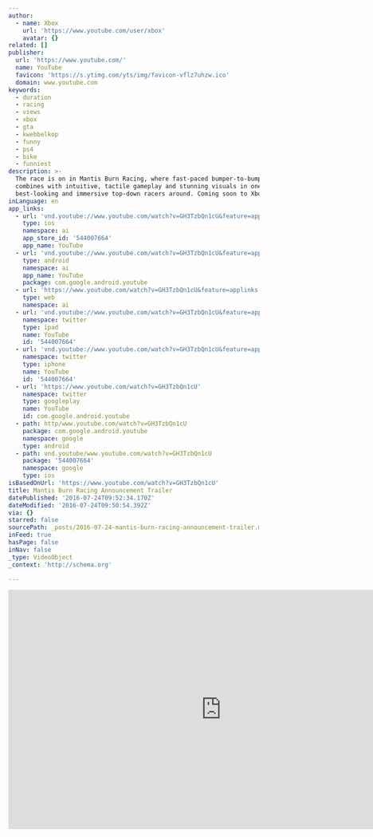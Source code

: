 ```yaml
---
author:
  - name: Xbox
    url: 'https://www.youtube.com/user/xbox'
    avatar: {}
related: []
publisher:
  url: 'https://www.youtube.com/'
  name: YouTube
  favicon: 'https://s.ytimg.com/yts/img/favicon-vflz7uhzw.ico'
  domain: www.youtube.com
keywords:
  - duration
  - racing
  - views
  - xbox
  - gta
  - kwebbelkop
  - funny
  - ps4
  - bike
  - funniest
description: >-
  The race is on in Mantis Burn Racing, where fast-paced bumper-to-bumper racing
  combines with intuitive, tactile gameplay and stunning visuals in one of the
  best-looking and immersive top-down racers around. Coming soon to Xbox One.
inLanguage: en
app_links:
  - url: 'vnd.youtube://www.youtube.com/watch?v=GH3TzbQn1cU&feature=applinks'
    type: ios
    namespace: ai
    app_store_id: '544007664'
    app_name: YouTube
  - url: 'vnd.youtube://www.youtube.com/watch?v=GH3TzbQn1cU&feature=applinks'
    type: android
    namespace: ai
    app_name: YouTube
    package: com.google.android.youtube
  - url: 'https://www.youtube.com/watch?v=GH3TzbQn1cU&feature=applinks'
    type: web
    namespace: ai
  - url: 'vnd.youtube://www.youtube.com/watch?v=GH3TzbQn1cU&feature=applinks'
    namespace: twitter
    type: ipad
    name: YouTube
    id: '544007664'
  - url: 'vnd.youtube://www.youtube.com/watch?v=GH3TzbQn1cU&feature=applinks'
    namespace: twitter
    type: iphone
    name: YouTube
    id: '544007664'
  - url: 'https://www.youtube.com/watch?v=GH3TzbQn1cU'
    namespace: twitter
    type: googleplay
    name: YouTube
    id: com.google.android.youtube
  - path: http/www.youtube.com/watch?v=GH3TzbQn1cU
    package: com.google.android.youtube
    namespace: google
    type: android
  - path: vnd.youtube/www.youtube.com/watch?v=GH3TzbQn1cU
    package: '544007664'
    namespace: google
    type: ios
isBasedOnUrl: 'https://www.youtube.com/watch?v=GH3TzbQn1cU'
title: Mantis Burn Racing Announcement Trailer
datePublished: '2016-07-24T09:52:34.170Z'
dateModified: '2016-07-24T09:50:54.392Z'
via: {}
starred: false
sourcePath: _posts/2016-07-24-mantis-burn-racing-announcement-trailer.md
inFeed: true
hasPage: false
inNav: false
_type: VideoObject
_context: 'http://schema.org'

---
```

<iframe src="https://cdn.embedly.com/widgets/media.html?src=https%3A%2F%2Fwww.youtube.com%2Fembed%2FGH3TzbQn1cU%3Ffeature%3Doembed&amp;url=http%3A%2F%2Fwww.youtube.com%2Fwatch%3Fv%3DGH3TzbQn1cU&amp;image=https%3A%2F%2Fi.ytimg.com%2Fvi%2FGH3TzbQn1cU%2Fhqdefault.jpg&amp;key=b7d04c9b404c499eba89ee7072e1c4f7&amp;type=text%2Fhtml&amp;schema=youtube" width="854" height="480" scrolling="no" frameborder="0" allowfullscreen="" style=""></iframe>
